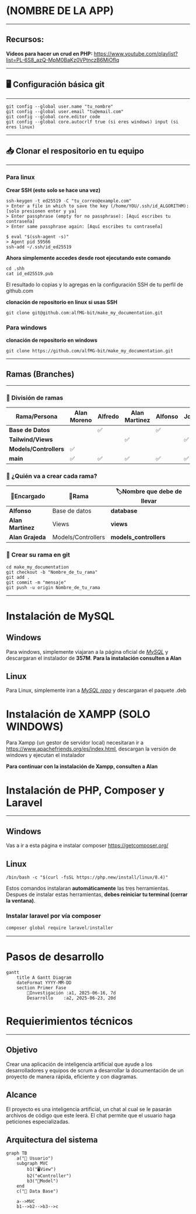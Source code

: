 # (NOMBRE DE LA APP)
---
## Recursos:

**Videos para hacer un crud en PHP:** https://www.youtube.com/playlist?list=PL-6S8_azQ-MpM0BaKz0VPtnczB6MiOflq

---

## 🖥️ Configuración básica git
---
```shell
git config --global user.name "tu_nombre"
git config --global user.email "tu@email.com"
git config --global core.editor code
git config --global core.autocrlf true (si eres windows) input (si eres linux)
```
---
## 📥 Clonar el respositorio en tu equipo
---
### Para linux

**Crear SSH (esto solo se hace una vez)**

```shell
ssh-keygen -t ed25519 -C "tu_correo@example.com"
> Enter a file in which to save the key (/home/YOU/.ssh/id_ALGORITHM):[solo presionen enter y ya]
> Enter passphrase (empty for no passphrase): [Aquí escribes tu contraseña]
> Enter same passphrase again: [Aquí escribes tu contraseña]
```

```shell
$ eval "$(ssh-agent -s)"
> Agent pid 59566
ssh-add ~/.ssh/id_ed25519
```

**Ahora simplemente accedes desde root ejecutando este comando**

```shell
cd .shh
cat id_ed25519.pub
```

El resultado lo copias y lo agregas en la configuración SSH de tu perfil de github.com

**clonación de repositorio en linux si usas SSH**

```shell
git clone git@github.com:alfMG-bit/make_my_documentation.git
```

### Para windows

**clonación de repositorio en windows**

```shell
git clone https://github.com/alfMG-bit/make_my_documentation.git
```

---

## Ramas (Branches)
---
### 🔗 División de ramas

| Rama/Persona           | Alan Moreno | Alfredo | Alan Martinez | Alfonso | Job |
| ---------------------- | ----------- | ------- | ------------- | ------- | --- |
| **Base de Datos**      |             | ✅       |               | ✅       |     |
| **Tailwind/Views**     |             |         | ✅             |         | ✅   |
| **Models/Controllers** | ✅           |         |               |         |     |
| **main**               | ✅           | ✅       | ✅             | ✅       | ✅   |

### 👤 ¿Quién va a crear cada rama?

| 👤Encargado       | 🔗Rama             | 🏷️Nombre que debe de llevar |
| ----------------- | ------------------ | ---------------------------- |
| **Alfonso**       | Base de datos      | **database**                 |
| **Alan Martinez** | Views              | **views**                    |
| **Alan Grajeda**  | Models/Controllers | **models_controllers**       |

### 🔨 Crear su rama en git

```shell
cd make_my_documentation
git checkout -b "Nombre_de_tu_rama"
git add .
git commit -m "mensaje"
git push -u origin Nombre_de_tu_rama
```

---
# Instalación de MySQL

## Windows

Para windows, simplemente viajaran a la página oficial de *[MySQL](https://dev.mysql.com/downloads/windows/installer/8.0.html)* y descargaran el instalador de **357M**. **Para la instalación consulten a Alan**

## Linux

Para Linux, simplemente iran a *[MySQL repo](https://dev.mysql.com/downloads/repo/apt/)* y descargaran el paquete .deb

# Instalación de XAMPP (SOLO WINDOWS)

Para Xampp (un gestor de servidor local) necesitaran ir a https://www.apachefriends.org/es/index.html, descargan la versión de windows y ejecutan el instalador

**Para continuar con la instalación de Xampp, consulten a Alan**

# Instalación de PHP, Composer y Laravel
----
## Windows

Vas a ir a esta página e instalar composer https://getcomposer.org/

## Linux

```shell
/bin/bash -c "$(curl -fsSL https://php.new/install/linux/8.4)"
```

Estos comandos instalaran **automáticamente** las tres herramientas. Despues de instalar estas herramientas, **debes reiniciar tu terminal (cerrar la ventana)**.

### Instalar laravel por vía composer

```powershell
composer global require laravel/installer
```

---
# Pasos de desarrollo

```mermaid
gantt
    title A Gantt Diagram
    dateFormat YYYY-MM-DD
    section Primer Fase
        🧪Investigación :a1, 2025-06-16, 7d
        Desarrollo    :a2, 2025-06-23, 20d
```

# Requierimientos técnicos
---

## Objetivo

Crear una aplicación de inteligencia artificial que ayude a los desarrolladores y equipos de scrum a desarrollar la documentación de un proyecto de manera rápida, eficiente y con diagramas.

## Alcance

El proyecto es una inteligencia artificial, un chat al cual se le pasarán archivos de código que este leerá. El chat permite que el usuario haga peticiones especializadas.

## Arquitectura del sistema

```mermaid
graph TB
	a("👤 Usuario")
	subgraph MVC
		b1("🖥️View")
		b2("⚙️Controller")
		b3("🔮Model")
	end
	c("💾 Data Base")

	a-->MVC
	b1-->b2-->b3-->c
```

